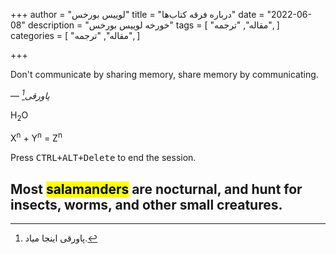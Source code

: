 +++
author = "لوییس بورخس"
title = "درباره فرقه کتاب‌ها"
date = "2022-06-08"
description = "خورخه لوییس بورخس"
tags = [
    "مقاله",
     "ترجمه",
]
categories = [
    "مقاله",
     "ترجمه",
]

+++

Don't communicate by sharing memory, share memory by communicating.</p>
— <cite>پاورقی[^1]</cite>


[^1]: پاورقی اینجا میاد.




H<sub>2</sub>O

X<sup>n</sup> + Y<sup>n</sup> = Z<sup>n</sup>

Press <kbd><kbd>CTRL</kbd>+<kbd>ALT</kbd>+<kbd>Delete</kbd></kbd> to end the session.

Most <mark>salamanders</mark> are nocturnal, and hunt for insects, worms, and other small creatures.
---



